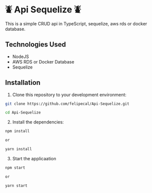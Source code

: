  # ⛇ Api Sequelize ⛇

This is a simple CRUD api in TypeScript, sequelize, aws rds or docker database.

## Technologies Used

- NodeJS
- AWS RDS or Docker Database
- Sequelize

## Installation

1. Clone this repository to your development environment:

```bash
git clone https://github.com/felipecal/Api-Sequelize.git

cd Api-Sequelize
```

2. Install the dependencies:

```bash
npm install

or

yarn install
```

3. Start the applicaation

```bash
npm start

or

yarn start
```

